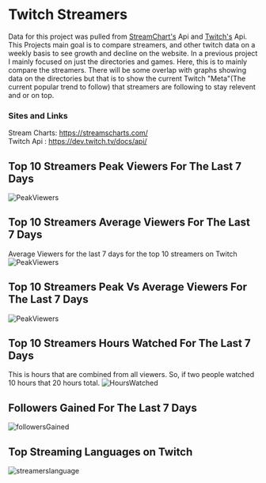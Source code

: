 # Twitch Streamers 
Data for this project was pulled from [StreamChart's](https://streamscharts.com/) Api and [Twitch's](https://dev.twitch.tv/docs/api/) Api. This Projects main goal is to compare streamers, and other twitch data on a weekly basis to see growth and decline on the website. In a previous project I mainly focused on just the directories and games. Here, this is to mainly compare the streamers. There will be some overlap with graphs showing data on the directories but that is to show the current Twitch "Meta"(The current popular trend to follow) that streamers are following to stay relevent and or on top. 

### Sites and Links
Stream Charts: https://streamscharts.com/
\
Twitch Api : https://dev.twitch.tv/docs/api/



## Top 10 Streamers Peak Viewers For The Last 7 Days 

![PeakViewers](https://i.gyazo.com/99b9a06b66ede189a43151fed37289e1.png)


## Top 10 Streamers Average Viewers For The Last 7 Days
Average Viewers for the last 7 days for the top 10 streamers on Twitch
![PeakViewers](https://i.gyazo.com/3cc2d0f8bc58c9056c887c7998b36b9f.png)


## Top 10 Streamers Peak Vs Average Viewers For The Last 7 Days
![PeakViewers](https://i.gyazo.com/05b5cf4f7b3e943f27d5a403b7f407f9.png)


## Top 10 Streamers Hours Watched For The Last 7 Days
This is hours that are combined from all viewers. So, if two people watched 10 hours that 20 hours total.
![HoursWatched](https://i.gyazo.com/3877dbb17df2802b382fdbfaa8d2a518.png)


## Followers Gained For The Last 7 Days
![followersGained](https://i.gyazo.com/16b7b400f058397f13153829fcec19cf.png)


## Top Streaming Languages on Twitch
![streamerslanguage](https://i.gyazo.com/d206018a6b7715af91e96599860f7c6f.png)

